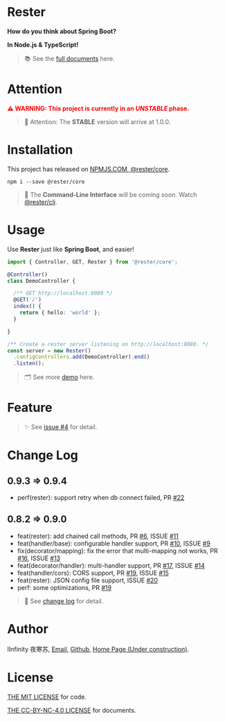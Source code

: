 # Rester

**How do you think about Spring Boot?**

**In Node.js & TypeScript!**

> :books: ​See the [full documents](https://github.com/DevinDon/rester/tree/master/docs) here.

# Attention

<span style="color: red">**:warning: WARNING: This project is currently in an *UNSTABLE* phase.**</span>

> :loudspeaker: Attention: The **STABLE** version will arrive at 1.0.0.

# Installation

This project has released on [NPMJS.COM, @rester/core](https://www.npmjs.com/package/@rester/core).

```shell
npm i --save @rester/core
```

> :dizzy: ​The **Command-Line Interface** will be coming soon. Watch [@rester/cli](https://www.npmjs.com/package/@rester/cli).

# Usage

Use **Rester** just like **Spring Boot**, and easier!

```typescript
import { Controller, GET, Rester } from '@rester/core';

@Controller()
class DemoController {

  /** GET http://localhost:8080 */
  @GET('/')
  index() {
    return { hello: 'world' };
  }

}

/** Create a rester server listening on http://localhost:8080. */
const server = new Rester()
  .configControllers.add(DemoController).end()
  .listen();
```

> :card_index_dividers: See more [demo](https://github.com/DevinDon/rester/blob/master/src/demo) here.

# Feature

> :sparkles: See [issue #4](https://github.com/DevinDon/rester/issues/4) for detail.

# Change Log

## 0.9.3 => 0.9.4

- perf(rester): support retry when db connect failed, PR [#22](https://github.com/DevinDon/rester/pull/22)

## 0.8.2 => 0.9.0

- feat(rester): add chained call methods, PR [#6](https://github.com/DevinDon/rester/pull/6), ISSUE [#11](https://github.com/DevinDon/rester/issues/11)
- feat(handler/base): configurable handler support, PR [#10](https://github.com/DevinDon/rester/pull/10), ISSUE [#9](https://github.com/DevinDon/rester/issues/9)
- fix(decorator/mapping): fix the error that multi-mapping not works, PR [#16](https://github.com/DevinDon/rester/pull/16), ISSUE [#13](https://github.com/DevinDon/rester/issues/13)
- feat(decorator/handler): multi-handler support, PR [#17](https://github.com/DevinDon/rester/pull/17), ISSUE [#14](https://github.com/DevinDon/rester/issues/14)
- feat(handler/cors): CORS support, PR [#19](https://github.com/DevinDon/rester/pull/19), ISSUE [#15](https://github.com/DevinDon/rester/issues/15)
- feat(rester): JSON config file support, ISSUE [#20](https://github.com/DevinDon/rester/issues/20)
- perf: some optimizations, PR [#19](https://github.com/DevinDon/rester/pull/19)

> :bookmark_tabs: See [change log](https://github.com/DevinDon/koa-backend-server/blob/master/docs/CHANGELOG.md) for detail.

# Author

IInfinity 夜寒苏, [Email](mailto:I.INF@Outlook.com), [Github](https://github.com/DevinDon), [Home Page (Under construction)](https://don.red).

# License

[THE MIT LICENSE](https://github.com/DevinDon/rester/blob/master/LICENSE) for code.

[THE CC-BY-NC-4.0 LICENSE](https://github.com/DevinDon/rester/blob/master/docs/LICENSE) for documents.

